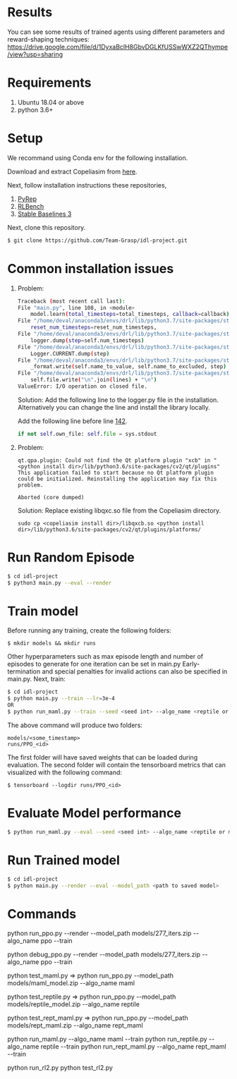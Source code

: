 # Results
You can see some results of trained agents using different parameters and reward-shaping techniques:
https://drive.google.com/file/d/1DyxaBclH8GbvDGLKfUSSwWXZ2QThympe/view?usp=sharing

# Requirements
1. Ubuntu 18.04 or above
2. python 3.6+

# Setup 
We recommand using Conda env for the following installation. 

Download and extract Copeliasim from [here](https://www.coppeliarobotics.com/downloads).

Next, follow installation instructions these repositories,
1. [PyRep](https://github.com/Team-Grasp/PyRep)
2. [RLBench](https://github.com/Team-Grasp/RLBench)
3. [Stable Baselines 3](https://github.com/Team-Grasp/stable-baselines3)


Next, clone this repository. 
```sh
$ git clone https://github.com/Team-Grasp/idl-project.git
```

# Common installation issues
1. Problem: 
    ```sh
    Traceback (most recent call last):
    File "main.py", line 108, in <module>
        model.learn(total_timesteps=total_timesteps, callback=callback) 
    File "/home/deval/anaconda3/envs/drl/lib/python3.7/site-packages/stable_baselines3/ppo/ppo.py", line 265, in learn
        reset_num_timesteps=reset_num_timesteps,
    File "/home/deval/anaconda3/envs/drl/lib/python3.7/site-packages/stable_baselines3/common/on_policy_algorithm.py", line 240, in learn
        logger.dump(step=self.num_timesteps)
    File "/home/deval/anaconda3/envs/drl/lib/python3.7/site-packages/stable_baselines3/common/logger.py", line 379, in dump
        Logger.CURRENT.dump(step)
    File "/home/deval/anaconda3/envs/drl/lib/python3.7/site-packages/stable_baselines3/common/logger.py", line 544, in dump
        _format.write(self.name_to_value, self.name_to_excluded, step)
    File "/home/deval/anaconda3/envs/drl/lib/python3.7/site-packages/stable_baselines3/common/logger.py", line 143, in write
        self.file.write("\n".join(lines) + "\n")
    ValueError: I/O operation on closed file.
    ```
    Solution: Add the following line to the logger.py file in the installation. Alternatively you can change the line and install the library locally. 

    Add the following line before line [142](https://github.com/DLR-RM/stable-baselines3/blob/e2b6f5460f362ecad3777d6fe2950f3199058d8f/stable_baselines3/common/logger.py#L142).
    ```py
    if not self.own_file: self.file = sys.stdout
    ```

2. Problem: 
    ```
    qt.qpa.plugin: Could not find the Qt platform plugin "xcb" in "<python install dir>/lib/python3.6/site-packages/cv2/qt/plugins"
    This application failed to start because no Qt platform plugin could be initialized. Reinstalling the application may fix this problem.

    Aborted (core dumped)
    ```
    Solution: Replace existing libqxc.so file from the Copeliasim directory.
    ```
    sudo cp <copeliasim install dir>/libqxcb.so <python install dir>/lib/python3.6/site-packages/cv2/qt/plugins/platforms/
    ```

# Run Random Episode 

```sh
$ cd idl-project
$ python3 main.py --eval --render
```

# Train model
Before running any training, create the following folders:
```
$ mkdir models && mkdir runs
```

Other hyperparameters such as max episode length and number of episodes to generate for one iteration can be set in main.py
Early-termination and special penalties for invalid actions can also be specified in main.py.
Next, train:
```sh
$ cd idl-project
$ python main.py --train --lr=3e-4
OR
$ python run_maml.py --train --seed <seed int> --algo_name <reptile or maml or reptilian_maml>
```

The above command will produce two folders: 
```
models/<some_timestamp>
runs/PPO_<id>
```

The first folder will have saved weights that can be loaded during evaluation. 
The second folder will contain the tensorboard metrics that can visualized with the following command:
```
$ tensorboard --logdir runs/PPO_<id>
```

# Evaluate Model performance
```sh
$ python run_maml.py --eval --seed <seed int> --algo_name <reptile or maml or reptilian_maml> --model_path <path to saved model>
```

# Run Trained model 
```sh
$ cd idl-project
$ python main.py --render --eval --model_path <path to saved model>
```

# Commands
python run_ppo.py --render --model_path models/277_iters.zip --algo_name ppo --train 

python debug_ppo.py --render --model_path models/277_iters.zip --algo_name ppo --train 


python test_maml.py 
    => python run_ppo.py --model_path models/maml_model.zip --algo_name maml 

python test_reptile.py 
    => python run_ppo.py --model_path models/reptile_model.zip --algo_name reptile 

python test_rept_maml.py 
    => python run_ppo.py --model_path models/rept_maml.zip --algo_name rept_maml 


python run_maml.py --algo_name maml --train
python run_reptile.py --algo_name reptile --train
python run_rept_maml.py --algo_name rept_maml --train

python run_rl2.py
python test_rl2.py
